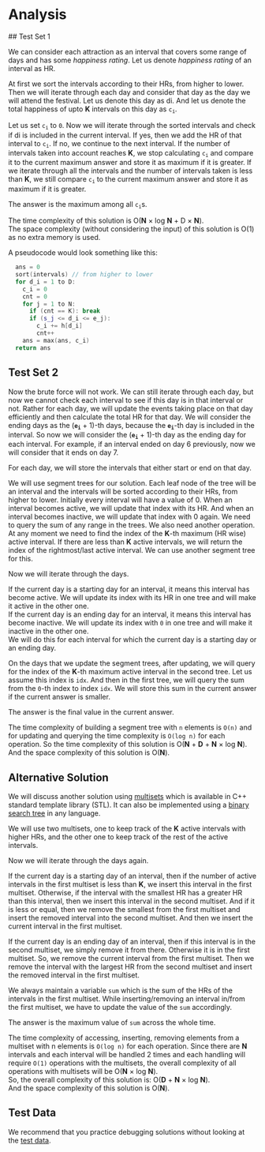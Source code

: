 # Analysis

## Test Set 1

We can consider each attraction as an interval that covers some range of days and has some _happiness rating_. Let us denote _happiness rating_ of an interval as HR.

At first we sort the intervals according to their HRs, from higher to lower. Then we will iterate through each day and consider that day as the day we will attend the festival. Let us denote this day as di. And let us denote the total happiness of upto **K** intervals on this day as <code>c<sub>i</sub></code>.

Let us set <code>c<sub>i</sub></code> to `0`. Now we will iterate through the sorted intervals and check if di is included in the current interval. If yes, then we add the HR of that interval to <code>c<sub>i</sub></code>. If no, we continue to the next interval. If the number of intervals taken into account reaches **K**, we stop calculating <code>c<sub>i</sub></code> and compare it to the current maximum answer and store it as maximum if it is greater. If we iterate through all the intervals and the number of intervals taken is less than **K**, we still compare <code>c<sub>i</sub></code> to the current maximum answer and store it as maximum if it is greater.

The answer is the maximum among all <code>c<sub>i</sub></code>s.

The time complexity of this solution is O(**N** × log **N** + D × **N**).<br>
The space complexity (without considering the input) of this solution is O(1) as no extra memory is used.

A pseudocode would look something like this:

```c++
  ans = 0
  sort(intervals) // from higher to lower
  for d_i = 1 to D:
    c_i = 0
    cnt = 0
    for j = 1 to N:
      if (cnt == K): break
      if (s_j <= d_i <= e_j):
        c_i += h[d_i]
        cnt++
    ans = max(ans, c_i)
  return ans
```

## Test Set 2

Now the brute force will not work. We can still iterate through each day, but now we cannot check each interval to see if this day is in that interval or not. Rather for each day, we will update the events taking place on that day efficiently and then calculate the total HR for that day. We will consider the ending days as the (<code>**e<sub>i</sub>**</code> + 1)-th days, because the <code>**e<sub>i</sub>**</code>-th day is included in the interval. So now we will consider the (<code>**e<sub>i</sub>**</code> + 1)-th day as the ending day for each interval. For example, if an interval ended on day 6 previously, now we will consider that it ends on day 7.

For each day, we will store the intervals that either start or end on that day.

We will use segment trees for our solution. Each leaf node of the tree will be an interval and the intervals will be sorted according to their HRs, from higher to lower. Initially every interval will have a value of 0. When an interval becomes active, we will update that index with its HR. And when an interval becomes inactive, we will update that index with 0 again. We need to query the sum of any range in the trees. We also need another operation. At any moment we need to find the index of the **K**-th maximum (HR wise) active interval. If there are less than **K** active intervals, we will return the index of the rightmost/last active interval. We can use another segment tree for this.

Now we will iterate through the days.

If the current day is a starting day for an interval, it means this interval has become active. We will update its index with its HR in one tree and will make it active in the other one.<br>
If the current day is an ending day for an interval, it means this interval has become inactive. We will update its index with `0` in one tree and will make it inactive in the other one.<br>
We will do this for each interval for which the current day is a starting day or an ending day.

On the days that we update the segment trees, after updating, we will query for the index of the **K**-th maximum active interval in the second tree. Let us assume this index is `idx`. And then in the first tree, we will query the sum from the `0`-th index to index `idx`. We will store this sum in the current answer if the current answer is smaller.

The answer is the final value in the current answer.

The time complexity of building a segment tree with `n` elements is `O(n)` and for updating and querying the time complexity is `O(log n)` for each operation.
So the time complexity of this solution is O(**N** + **D** + **N** × log **N**).
And the space complexity of this solution is O(**N**).

## Alternative Solution

We will discuss another solution using [multisets](https://www.cplusplus.com/reference/set/multiset/) which is available in C++ standard template library (STL). It can also be implemented using a [binary search tree](https://en.wikipedia.org/wiki/Binary_search_tree) in any language.

We will use two multisets, one to keep track of the **K** active intervals with higher HRs, and the other one to keep track of the rest of the active intervals.

Now we will iterate through the days again.

If the current day is a starting day of an interval, then if the number of active intervals in the first multiset is less than **K**, we insert this interval in the first multiset. Otherwise, if the interval with the smallest HR has a greater HR than this interval, then we insert this interval in the second multiset. And if it is less or equal, then we remove the smallest from the first multiset and insert the removed interval into the second multiset. And then we insert the current interval in the first multiset.

If the current day is an ending day of an interval, then if this interval is in the second multiset, we simply remove it from there. Otherwise it is in the first multiset. So, we remove the current interval from the first multiset. Then we remove the interval with the largest HR from the second multiset and insert the removed interval in the first multiset.

We always maintain a variable `sum` which is the sum of the HRs of the intervals in the first multiset. While inserting/removing an interval in/from the first multiset, we have to update the value of the `sum` accordingly.

The answer is the maximum value of `sum` across the whole time.

The time complexity of accessing, inserting, removing elements from a multiset with n elements is `O(log n)` for each operation. Since there are **N** intervals and each interval will be handled 2 times and each handling will require `O(1)` operations with the multisets, the overall complexity of all operations with multisets will be O(**N** × log **N**).<br>
So, the overall complexity of this solution is: O(**D** + **N** × log **N**).<br>
And the space complexity of this solution is O(**N**).

## Test Data

We recommend that you practice debugging solutions without looking at the [test data](https://codejam.googleapis.com/dashboard/get_file/AQj_6U2yci1GcB89zjM-k7_ySAJGTBI4ZKJQpsI0AmRaru2hiqu5M9wCCd0xmQqBASQ/test_data.zip).
